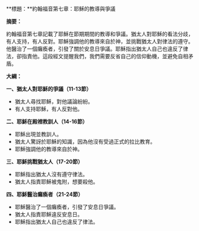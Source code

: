 **標題：**約翰福音第七章：耶穌的教導與爭議

**摘要：**

約翰福音第七章記載了耶穌在節期期間的教導和爭議。猶太人對耶穌的看法分歧，有人支持，有人反對。耶穌強調他的教導來自於神，並挑戰猶太人對律法的遵守。他醫治了一個癱瘓者，引發了關於安息日爭議。耶穌指出猶太人自己也違反了律法，卻指責他。這段經文提醒我們，我們需要反省自己的信仰動機，並避免自相矛盾。

**大綱：**

**一、猶太人對耶穌的爭議（11-13節）**
* 猶太人尋找耶穌，對他議論紛紛。
* 有人支持耶穌，有人反對他。

**二、耶穌在殿裡教訓人（14-16節）**
* 耶穌出現並教訓人。
* 猶太人驚訝於耶穌的知識，因為他沒有受過正式的拉比教育。
* 耶穌強調他的教導來自於神。

**三、耶穌挑戰猶太人（17-20節）**
* 耶穌指出猶太人沒有遵守律法。
* 猶太人指責耶穌被鬼附，想要殺他。

**四、耶穌醫治癱瘓者（21-24節）**
* 耶穌醫治了一個癱瘓者，引發了安息日爭議。
* 猶太人指責耶穌違反安息日。
* 耶穌指出猶太人自己也違反了律法。